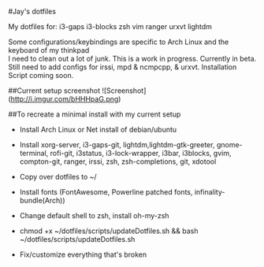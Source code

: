 #Jay's dotfiles
  
My dotfiles for: 
i3-gaps
i3-blocks
zsh
vim
ranger
urxvt
lightdm

Some configurations/keybindings are specific to Arch Linux and the keyboard of my thinkpad  
I need to clean out a lot of junk. This is a work in progress. Currently in beta.
Still need to add configs for irssi, mpd & ncmpcpp, & urxvt. Installation Script coming soon.  

##Current setup screenshot
![Screenshot] (http://i.imgur.com/bHHHpaG.png)

##To recreate a minimal install with my current setup
  * Install Arch Linux or Net install of debian/ubuntu
  
  * Install xorg-server, i3-gaps-git, lightdm,lightdm-gtk-greeter, gnome-terminal, rofi-git, i3status, i3-lock-wrapper, i3bar, i3blocks, gvim, compton-git, ranger, irssi, zsh, zsh-completions, git, xdotool

  * Copy over dotfiles to ~/

  * Install fonts (FontAwesome, Powerline patched fonts, infinality-bundle(Arch))

  * Change default shell to zsh, install oh-my-zsh

  * chmod +x ~/dotfiles/scripts/updateDotfiles.sh && bash ~/dotfiles/scripts/updateDotfiles.sh

  * Fix/customize everything that's broken
